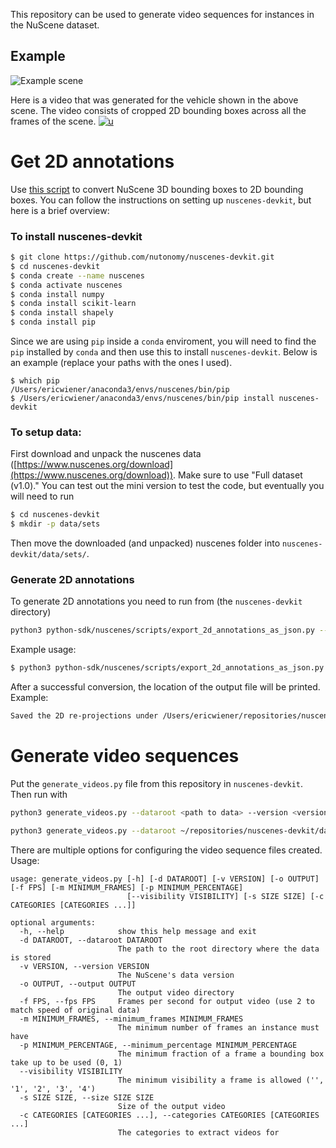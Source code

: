 This repository can be used to generate video sequences for instances in the NuScene dataset.

## Example
![Example scene](https://i.imgur.com/FiD54nd.png)

Here is a video that was generated for the vehicle shown in the above scene. The video consists of cropped 2D bounding boxes across all the frames of the scene.
[![u](http://img.youtube.com/vi/8FeXaBdfsnc/0.jpg)](http://www.youtube.com/watch?v=8FeXaBdfsnc "Example video sequence")

# Get 2D annotations
Use [this script](https://github.com/nutonomy/nuscenes-devkit/blob/master/python-sdk/nuscenes/scripts/export_2d_annotations_as_json.py) to convert NuScene 3D bounding boxes to 2D bounding boxes. You can follow the instructions on setting up `nuscenes-devkit`, but here is a brief overview:

### To install nuscenes-devkit

```bash
$ git clone https://github.com/nutonomy/nuscenes-devkit.git
$ cd nuscenes-devkit
$ conda create --name nuscenes
$ conda activate nuscenes
$ conda install numpy
$ conda install scikit-learn
$ conda install shapely
$ conda install pip
```

Since we are using `pip` inside a `conda` enviroment, you will need to find the `pip` installed by `conda` and then use this to install `nuscenes-devkit`. Below is an example (replace your paths with the ones I used).
```
$ which pip
/Users/ericwiener/anaconda3/envs/nuscenes/bin/pip
$ /Users/ericwiener/anaconda3/envs/nuscenes/bin/pip install nuscenes-devkit
```

### To setup data:

First download and unpack the nuscenes data ([https://www.nuscenes.org/download](https://www.nuscenes.org/download)). Make sure to use "Full dataset (v1.0)." You can test out the mini version to test the code, but eventually you will need to run 

```bash
$ cd nuscenes-devkit
$ mkdir -p data/sets
```

Then move the downloaded (and unpacked) nuscenes folder into `nuscenes-devkit/data/sets/`. 

### Generate 2D annotations

To generate 2D annotations you need to run from (the `nuscenes-devkit` directory)

```bash
python3 python-sdk/nuscenes/scripts/export_2d_annotations_as_json.py --dataroot <path to data> --version <data version>
```

Example usage:

```bash
$ python3 python-sdk/nuscenes/scripts/export_2d_annotations_as_json.py --dataroot ~/repositories/nuscenes-devkit/data/sets/v1.0-mini --version v1.0-mini
```

After a successful conversion, the location of the output file will be printed. Example:

```bash
Saved the 2D re-projections under /Users/ericwiener/repositories/nuscenes-devkit/data/sets/v1.0-mini/v1.0-mini/image_annotations.json
```

# Generate video sequences

Put the `generate_videos.py` file from this repository in `nuscenes-devkit`. Then run with

```bash
python3 generate_videos.py --dataroot <path to data> --version <version> -o <output directory>
```

```bash
python3 generate_videos.py --dataroot ~/repositories/nuscenes-devkit/data/sets/v1.0-mini --version v1.0-mini -o ~/repositories/nuscenes-devkit/output
```

There are multiple options for configuring the video sequence files created. Usage:
```
usage: generate_videos.py [-h] [-d DATAROOT] [-v VERSION] [-o OUTPUT] [-f FPS] [-m MINIMUM_FRAMES] [-p MINIMUM_PERCENTAGE]
                          [--visibility VISIBILITY] [-s SIZE SIZE] [-c CATEGORIES [CATEGORIES ...]]

optional arguments:
  -h, --help            show this help message and exit
  -d DATAROOT, --dataroot DATAROOT
                        The path to the root directory where the data is stored
  -v VERSION, --version VERSION
                        The NuScene's data version
  -o OUTPUT, --output OUTPUT
                        The output video directory
  -f FPS, --fps FPS     Frames per second for output video (use 2 to match speed of original data)
  -m MINIMUM_FRAMES, --minimum_frames MINIMUM_FRAMES
                        The minimum number of frames an instance must have
  -p MINIMUM_PERCENTAGE, --minimum_percentage MINIMUM_PERCENTAGE
                        The minimum fraction of a frame a bounding box take up to be used (0, 1)
  --visibility VISIBILITY
                        The minimum visibility a frame is allowed ('', '1', '2', '3', '4')
  -s SIZE SIZE, --size SIZE SIZE
                        Size of the output video
  -c CATEGORIES [CATEGORIES ...], --categories CATEGORIES [CATEGORIES ...]
                        The categories to extract videos for
```